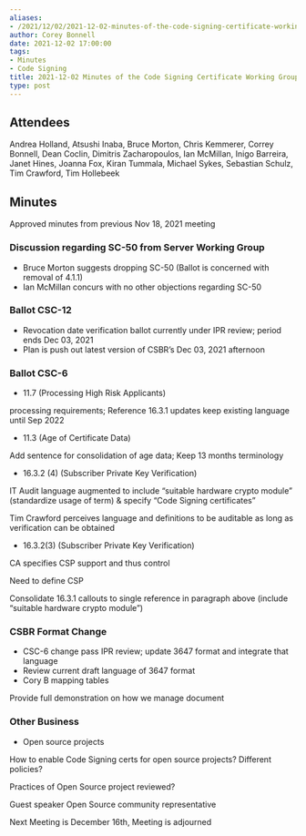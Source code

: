 ```yaml
---
aliases:
- /2021/12/02/2021-12-02-minutes-of-the-code-signing-certificate-working-group/
author: Corey Bonnell
date: 2021-12-02 17:00:00
tags:
- Minutes
- Code Signing
title: 2021-12-02 Minutes of the Code Signing Certificate Working Group
type: post
---
```


## Attendees

Andrea Holland, Atsushi Inaba, Bruce Morton, Chris Kemmerer, Correy Bonnell, Dean Coclin, Dimitris Zacharopoulos, Ian McMillan, Inigo Barreira, Janet Hines, Joanna Fox, Kiran Tummala, Michael Sykes, Sebastian Schulz, Tim Crawford, Tim Hollebeek

## Minutes

Approved minutes from previous Nov 18, 2021 meeting

### Discussion regarding SC-50 from Server Working Group

- Bruce Morton suggests dropping SC-50 (Ballot is concerned with removal of 4.1.1)
- Ian McMillan concurs with no other objections regarding SC-50

### Ballot CSC-12

- Revocation date verification ballot currently under IPR review; period ends Dec 03, 2021
- Plan is push out latest version of CSBR’s Dec 03, 2021 afternoon

### Ballot CSC-6

- 11.7 (Processing High Risk Applicants)

processing requirements; Reference 16.3.1 updates keep existing language until Sep 2022

- 11.3 (Age of Certificate Data)

Add sentence for consolidation of age data; Keep 13 months terminology

- 16.3.2 (4) (Subscriber Private Key Verification)

IT Audit language augmented to include “suitable hardware crypto module” (standardize usage of term) & specify “Code Signing certificates”

Tim Crawford perceives language and definitions to be auditable as long as verification can be obtained

- 16.3.2(3) (Subscriber Private Key Verification)

CA specifies CSP support and thus control

Need to define CSP

Consolidate 16.3.1 callouts to single reference in paragraph above (include “suitable hardware crypto module”)

### CSBR Format Change

- CSC-6 change pass IPR review; update 3647 format and integrate that language
- Review current draft language of 3647 format
- Cory B mapping tables

Provide full demonstration on how we manage document

### Other Business

- Open source projects

How to enable Code Signing certs for open source projects? Different policies?

Practices of Open Source project reviewed?

Guest speaker Open Source community representative

Next Meeting is December 16th, Meeting is adjourned